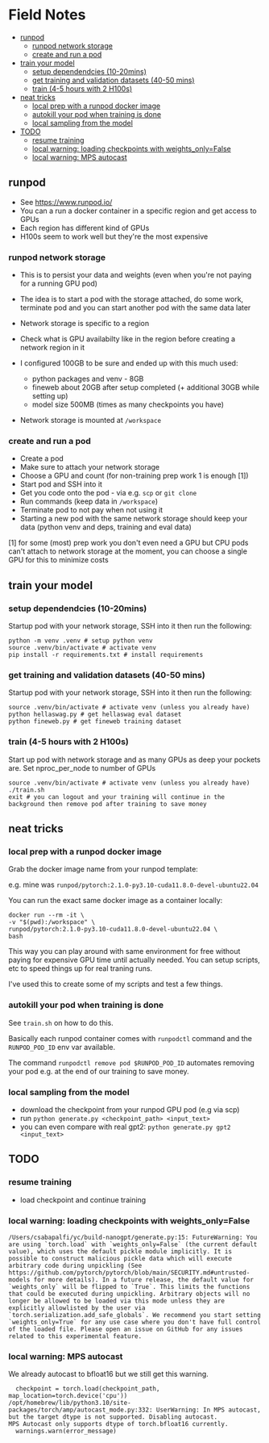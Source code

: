 # Field Notes

<!-- vscode-markdown-toc -->
* [runpod](#runpod)
	* [runpod network storage](#runpodnetworkstorage)
	* [create and run a pod](#createandrunapod)
* [train your model](#trainyourmodel)
	* [setup dependendcies (10-20mins)](#setupdependendcies10-20mins)
	* [get training and validation datasets (40-50 mins)](#gettrainingandvalidationdatasets40-50mins)
	* [train (4-5 hours with 2 H100s)](#train4-5hourswith2H100s)
* [neat tricks](#neattricks)
	* [local prep with a runpod docker image](#localprepwitharunpoddockerimage)
	* [autokill your pod when training is done](#autokillyourpodwhentrainingisdone)
	* [local sampling from the model](#localsamplingfromthemodel)
* [TODO](#TODO)
	* [resume training](#resumetraining)
	* [local warning: loading checkpoints with weights_only=False](#localwarning:loadingcheckpointswithweights_onlyFalse)
	* [local warning: MPS autocast](#localwarning:MPSautocast)

<!-- vscode-markdown-toc-config
	numbering=false
	autoSave=true
	/vscode-markdown-toc-config -->
<!-- /vscode-markdown-toc -->


## <a name='runpod'></a>runpod

* See https://www.runpod.io/
* You can a run a docker container in a specific region and get access to GPUs
* Each region has different kind of GPUs
* H100s seem to work well but they're the most expensive

### <a name='runpodnetworkstorage'></a>runpod network storage

* This is to persist your data and weights (even when you're not paying for a running GPU pod)
* The idea is to start a pod with the storage attached, do some work, terminate pod and you can start another pod with the same data later

* Network storage is specific to a region
* Check what is GPU availabilty like in the region before creating a network region in it
* I configured 100GB to be sure and ended up with this much used:
    * python packages and venv - 8GB
    * fineweb about 20GB after setup completed (+ additional 30GB while setting up)
    * model size 500MB (times as many checkpoints you have)
* Network storage is mounted at `/workspace`

### <a name='createandrunapod'></a>create and run a pod

* Create a pod
* Make sure to attach your network storage
* Choose a GPU and count (for non-training prep work 1 is enough [1])
* Start pod and SSH into it
* Get you code onto the pod - via e.g. `scp` or `git clone`
* Run commands (keep data in `/workspace`)
* Terminate pod to not pay when not using it
* Starting a new pod with the same network storage should keep your data (python venv and deps, training and eval data)

[1] for some (most) prep work you don't even need a GPU but CPU pods can't attach to network storage at the moment, you can choose a single GPU for this to minimize costs

## <a name='trainyourmodel'></a>train your model

### <a name='setupdependendcies10-20mins'></a>setup dependendcies (10-20mins)

Startup pod with your network storage, SSH into it then run the following:

```shell
python -m venv .venv # setup python venv
source .venv/bin/activate # activate venv
pip install -r requirements.txt # install requirements
```

### <a name='gettrainingandvalidationdatasets40-50mins'></a>get training and validation datasets (40-50 mins)

Startup pod with your network storage, SSH into it then run the following:

```shell
source .venv/bin/activate # activate venv (unless you already have)
python hellaswag.py # get hellaswag eval dataset
python fineweb.py # get fineweb training dataset
```

### <a name='train4-5hourswith2H100s'></a>train (4-5 hours with 2 H100s)

Start up pod with network storage and as many GPUs as deep your pockets are.
Set nproc_per_node to number of GPUs

```shell
source .venv/bin/activate # activate venv (unless you already have)
./train.sh
exit # you can logout and your training will continue in the background then remove pod after training to save money
```

## <a name='neattricks'></a>neat tricks

### <a name='localprepwitharunpoddockerimage'></a>local prep with a runpod docker image

Grab the docker image name from your runpod template:

e.g. mine was `runpod/pytorch:2.1.0-py3.10-cuda11.8.0-devel-ubuntu22.04`

You can run the exact same docker image as a container locally:

```shell
docker run --rm -it \
-v "$(pwd):/workspace" \
runpod/pytorch:2.1.0-py3.10-cuda11.8.0-devel-ubuntu22.04 \
bash
```

This way you can play around with same environment for free without paying for expensive GPU time until actually needed. You can setup scripts, etc to speed things up for real traning runs.

I've used this to create some of my scripts and test a few things.

### <a name='autokillyourpodwhentrainingisdone'></a>autokill your pod when training is done

See `train.sh` on how to do this.

Basically each runpod container comes with `runpodctl` command and the `RUNPOD_POD_ID` env var available.

The command `runpodctl remove pod $RUNPOD_POD_ID` automates removing your pod e.g. at the end of our training to save money.

### <a name='localsamplingfromthemodel'></a>local sampling from the model

* download the checkpoint from your runpod GPU pod (e.g via scp)
* run `python generate.py <checkpoint_path> <input_text>`
* you can even compare with real gpt2: `python generate.py gpt2 <input_text>`

## <a name='TODO'></a>TODO

### <a name='resumetraining'></a>resume training
* load checkpoint and continue training

### <a name='localwarning:loadingcheckpointswithweights_onlyFalse'></a>local warning: loading checkpoints with weights_only=False

```
/Users/csabapalfi/yc/build-nanogpt/generate.py:15: FutureWarning: You are using `torch.load` with `weights_only=False` (the current default value), which uses the default pickle module implicitly. It is possible to construct malicious pickle data which will execute arbitrary code during unpickling (See https://github.com/pytorch/pytorch/blob/main/SECURITY.md#untrusted-models for more details). In a future release, the default value for `weights_only` will be flipped to `True`. This limits the functions that could be executed during unpickling. Arbitrary objects will no longer be allowed to be loaded via this mode unless they are explicitly allowlisted by the user via `torch.serialization.add_safe_globals`. We recommend you start setting `weights_only=True` for any use case where you don't have full control of the loaded file. Please open an issue on GitHub for any issues related to this experimental feature.
```

### <a name='localwarning:MPSautocast'></a>local warning: MPS autocast 

We already autocast to bfloat16 but we still get this warning.

```
  checkpoint = torch.load(checkpoint_path, map_location=torch.device('cpu'))
/opt/homebrew/lib/python3.10/site-packages/torch/amp/autocast_mode.py:332: UserWarning: In MPS autocast, but the target dtype is not supported. Disabling autocast.
MPS Autocast only supports dtype of torch.bfloat16 currently.
  warnings.warn(error_message)
```
